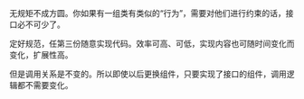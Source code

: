 无规矩不成方圆。你如果有一组类有类似的“行为”，需要对他们进行约束的话，接口必不可少了。

定好规范，任第三份随意实现代码。效率可高、可低，实现内容也可随时间变化而变化，扩展性高。

但是调用关系是不变的。所以即使以后更换组件，只要实现了接口的组件，调用逻辑都不需要变化。
